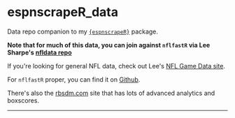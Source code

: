# espnscrapeR_data

Data repo companion to my [`{espnscrapeR}`](https://jthomasmock.github.io/espnscrapeR/) package.

**Note that for much of this data, you can join against `nflfastR` via Lee Sharpe's [nfldata repo](https://github.com/leesharpe/nfldata)**

If you're looking for general NFL data, check out Lee's [NFL Game Data site](http://nflgamedata.com/schedule.php).

For `nflfastR` proper, you can find it on [Github](https://github.com/mrcaseb/nflfastR). 

There's also the [rbsdm.com](https://rbsdm.com/) site that has lots of advanced analytics and boxscores.

___

